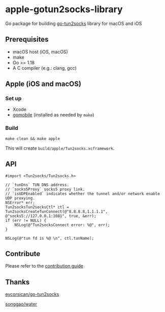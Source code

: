# apple-gotun2socks-library

Go package for building [go-tun2socks](https://github.com/eycorsican/go-tun2socks) library for macOS and iOS

## Prerequisites

- macOS host (iOS, macOS)
- make
- Go >= 1.18
- A C compiler (e.g.: clang, gcc)

## Apple (iOS and macOS)

### Set up

- Xcode
- [gomobile](https://pkg.go.dev/golang.org/x/mobile/cmd/gobind) (installed as needed by `make`)

### Build
```
make clean && make apple
```
This will create `build/apple/Tun2socks.xcframework`.

## API
```
#import <Tun2socks/Tun2socks.h>

// `tunDns` TUN DNS address.
// `socks5Proxy` socks5 proxy link.
// `isUDPEnabled` indicates whether the tunnel and/or network enable UDP proxying.
NSError* err;
Tun2socksTun2socksCtl* ctl = Tun2socksCreateTunConnect(@"8.8.8.8,1.1.1.1", @"socks5://127.0.0.1:1081", true, &err);
if (err != NULL) {
    NSLog(@"Tun2socksConnect error: %@", err);
}

NSLog(@"tun fd is %@ \n", ctl.tunName);
```

## Contribute

Please refer to the [contribution guide](/CONTRIBUTING.md)

## Thanks

[eycorsican/go-tun2socks](https://github.com/eycorsican/go-tun2socks)

[songgao/water](https://github.com/songgao/water)
